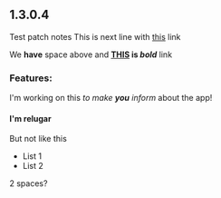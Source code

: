 ﻿<!-- Content to show with markdown similar to GitHub one. -->
<!-- -------------------------------------------------- -->
<!-- At the beginning of a line signalize comment of this file. This line will not be shown to user. Like this line is made. -->
<!-- ## : at the beginning of a line signalize Header Level 1. -->
<!-- ### : at the beginning of a line signalize Header Level 2. -->
<!-- #### : at the beginning of a line signalize Header Level 3. -->
<!-- ** : Can be anywhere in the text. Makes the text bold. It has to have ending part too. -->
<!-- _ : Can be anywhere in the text. Makes the text italic. It has to have ending part too. -->
<!-- __ : Can be anywhere in the text. Makes the text underline. It has to have ending part too. -->
<!-- [text](url) : Can be anywhere in the text. Transform text into URL link. -->
<!-- \ : escape formatting characters. -->
<!-- -------------------------------------------------- -->
## 1.3.0.4
Test patch notes
This is next line with [this](https://www.google.com) link

We __have__ space above and **[THIS](https://www.google.com) is _bold_** link

### Features:
I'm working on this _to make __you__ inform_ about the app!

#### I'm relugar
But not like this
- List 1
- List 2

2 spaces?